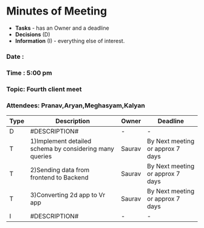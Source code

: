# Minutes of Meeting

* **Tasks** - has an Owner and a deadline
* **Decisions** (D)
* **Information** (I) - everything else of interest.
 
### Date : 
### Time : 5:00 pm
### Topic: Fourth client meet
### Attendees: Pranav,Aryan,Meghasyam,Kalyan

Type | Description | Owner | Deadline
---- | ---- | ---- | ----
D | #DESCRIPTION# | - | -
T |1)Implement detailed schema by considering many queries| Saurav | By Next meeting or approx 7 days
T |2)Sending data from frontend to Backend | Saurav | By Next meeting or approx 7 days
T |3)Converting 2d app to Vr app | Saurav | By Next meeting or approx 7 days 
I | #DESCRIPTION# | - | -